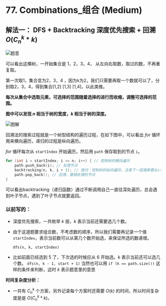 # 77. Combinations_组合 (Medium)

## 解法一： DFS + Backtracking 深度优先搜索 + 回溯  $O(C_{n}^{k} * k)$

![题意](https://code-thinking-1253855093.file.myqcloud.com/pics/20201123195223940.png)

可以看出这棵树，一开始集合是 1，2，3，4， 从左向右取数，取过的数，不再重复取。

第一次取1，集合变为2，3，4 ，因为k为2，我们只需要再取一个数就可以了，分别取2，3，4，得到集合[1,2] [1,3] [1,4]，以此类推。

**每次从集合中选取元素，可选择的范围随着选择的进行而收缩，调整可选择的范围。**

**图中可以发现 $n$ 相当于树的宽度，$k$ 相当于树的深度。**



![图解](https://code-thinking-1253855093.file.myqcloud.com/pics/20210130173631174.png)

回溯法的搜索过程就是一个树型结构的遍历过程，在如下图中，可以看出 $for$ 循环用来横向遍历，递归的过程是纵向遍历。

$for$ 循环每次从 `startIndex` 开始遍历，然后用 `path` 保存取到的节点 `i`。

```cpp
for (int i = startIndex; i <= n; i++) { // 控制树的横向遍历
    path.push_back(i); // 处理节点
    backtracking(n, k, i + 1); // 递归：控制树的纵向遍历，注意下一层搜索要从i+1开始
    path.pop_back(); // 回溯，撤销处理的节点
}
```

可以看出backtracking（递归函数）通过不断调用自己一直往深处遍历，总会遇到叶子节点，遇到了叶子节点就要返回。


### 以前写的：

- 深度优先搜索，一共枚举 $k$ 层，$k$ 表示当前还需要选几个数。

- 由于这道题要求组合数，不考虑数的顺序，所以我们需要再记录一个值 `startIndex`，表示当前数可以从第几个数开始选，来保证所选的数递增。

    `dfs(n, k, startIndex)`
- 比如前面已经选到 $5$ 了，下次选的时候应从 $6$ 开始选。$k$ 表示当前还可以选几个数。
    `dfs(n, k - 1, start + 1)`
当然也可以用 `if (k == path.size())` 这样的条件来判断，这时 $k$ 表示题意里的意思


**时间复杂度分析：**

- 一共有 $C_{n}^{k}$ 个方案，另外记录每个方案时还需要  $O(k)$ 的时间，所以时间复杂度是是 $O(C_{n}^{k} * k)$。
